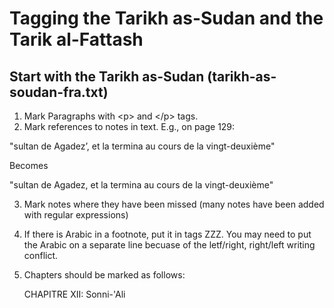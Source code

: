 # Tagging the Tarikh as-Sudan and the Tarik al-Fattash

## Start with the Tarikh as-Sudan (tarikh-as-soudan-fra.txt)

1. Mark Paragraphs with \<p\> and \</p> tags.
2. Mark references to notes in text. E.g., on page 129:

"sultan de Agadez’, et la termina au cours de la vingt-deuxième"

Becomes

"sultan de Agadez<ref target="1"/>, et la termina au cours de la vingt-deuxième"


3. Mark notes where they have been missed (many notes have been added with regular expressions)


4. If there is Arabic in a footnote, put it in tags <foreign>ZZZ</foreign>. You may need to put the Arabic on a separate line becuase of the letf/right, right/left writing conflict.

5. Chapters should be marked as follows:
 
    </p>
    </div>

    <div type="chapter" n="12"><head>CHAPITRE XII: Sonni-'Ali</head>

    <p>